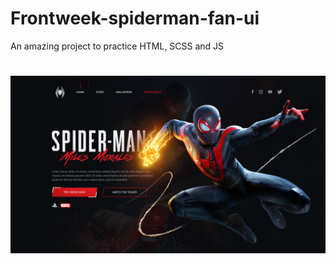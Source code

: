 # Frontweek-spiderman-fan-ui
An amazing project to practice HTML, SCSS and JS 

<h1 align="center">
  <img align="center" src="https://github.com/Eduardosbk/frontweek-spiderman-fan-ui/blob/main/spider.png">
</h1>
